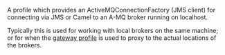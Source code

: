 A profile which provides an ActiveMQConnectionFactory (JMS client) for connecting via JMS or Camel to an A-MQ broker running on localhost.

Typically this is used for working with local brokers on the same machine; or for when the [gateway profile](/fabric/profiles/gateway/default.profile) is used to proxy to the actual locations of the brokers.
